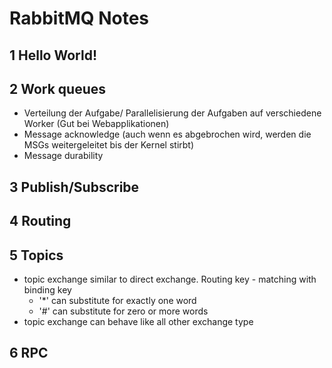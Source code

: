 # RabbitMQ Notes
## 1 Hello World!
## 2 Work queues
  - Verteilung der Aufgabe/ Parallelisierung der Aufgaben auf verschiedene Worker (Gut bei Webapplikationen)
  - Message acknowledge (auch wenn es abgebrochen wird, werden die MSGs weitergeleitet bis der Kernel stirbt)
  - Message durability 
  
## 3 Publish/Subscribe

## 4 Routing

## 5 Topics
- topic exchange similar to direct exchange. Routing key - matching with binding key 
    - '*' can substitute for exactly one word
    - '#' can substitute for zero or more words
- topic exchange can behave like all other exchange type 
    
## 6 RPC